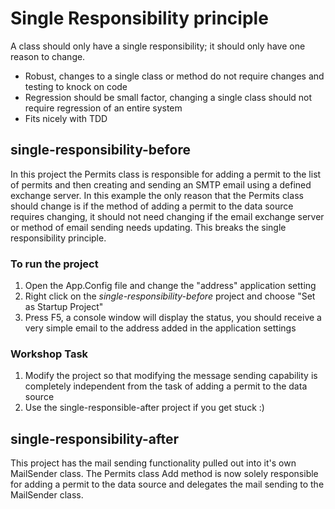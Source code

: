 # Single Responsibility principle

A class should only have a single responsibility; it should only have one reason to change.
* Robust, changes to a single class or method do not require changes and testing to knock on code
* Regression should be small factor, changing a single class should not require regression of an entire system
* Fits nicely with TDD

## single-responsibility-before
In this project the Permits class is responsible for adding a permit to the list of permits and then creating and sending an SMTP email using a defined exchange server. 
In this example the only reason that the Permits class should change is if the method of adding a permit to the data source requires changing, it should not need changing if the email exchange server or method of email sending needs updating. This breaks the single responsibility principle.

### To run the project
1. Open the App.Config file and change the "address" application setting
2. Right click on the *single-responsibility-before* project and choose "Set as Startup Project" 
3. Press F5, a console window will display the status, you should receive a very simple email to the address added in the application settings

### Workshop Task
1. Modify the project so that modifying the message sending capability is completely independent from the task of adding a permit to the data source
2. Use the single-responsible-after project if you get stuck :)  

## single-responsibility-after
This project has the mail sending functionality pulled out into it's own MailSender class. The Permits class Add method is now solely responsible for adding a permit to the data source and delegates the mail sending to the MailSender class.